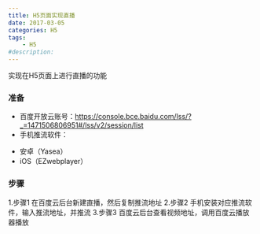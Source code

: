 ```yaml
---
title: H5页面实现直播
date: 2017-03-05
categories: H5
tags: 
    - H5
#description: 
---
```


实现在H5页面上进行直播的功能
<!-- more -->

### 准备
+ 百度开放云账号：https://console.bce.baidu.com/lss/?_=1471506806951#/lss/v2/session/list
+ 手机推流软件：
 - 安卓（Yasea）
 - iOS（EZwebplayer）

### 步骤
1.步骤1
	在百度云后台新建直播，然后复制推流地址
2.步骤2
	手机安装对应推流软件，输入推流地址，并推流
3.步骤3
	百度云后台查看视频地址，调用百度云播放器播放
